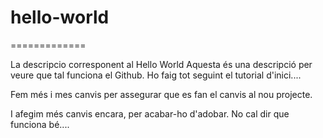 # hello-world
=============


La descripcio corresponent al Hello World
Aquesta és una descripció per veure que tal funciona el Github.
Ho faig tot seguint el tutorial d'inici....


Fem més i mes canvis per assegurar que es fan el canvis al nou projecte.

I afegim més canvis encara, per acabar-ho d'adobar.
No cal dir que funciona bé....
